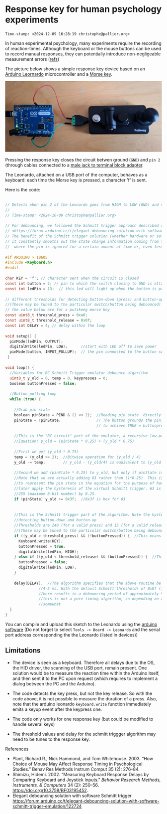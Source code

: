 # Response key for human psychology experiments

`Time-stamp: <2024-12-09 16:28:19 christophe@pallier.org>`

In human experimental psychology, many experiments require the recording of reaction-times. Although the keyboard or the mouse buttons can be used to record manual responses, they can potentially introduce non-negligeable measurement errors ([refs](#refs))
 
The picture below shows a simple response key device based on an [Arduino Leornardo](https://docs.arduino.cc/hardware/leonardo/) microcontroller and a [Morse key](https://putikeeg.com/products/straight-key-morse).

![](response_key_arduino_leonardo_1024.jpg)

Pressing the response key closes the circuit betwen ground (`GND`) and `pin 2` (through cables connected to a [male jack to terminal block adapter](https://www.amazon.fr/Poppstar-connecteurs-Audio-connecteur-Broches/dp/B07XDMB4LR/).

The Leonardo, attached on a USB port of the computer, behaves as a keyboard: each time the Morse key is pressed, a character 'f' is sent.

Here is the code:

```C

// Detects when pin 2 of the Leonardo goes from HIGH to LOW (GND) and sends a KEYPRESS event (DOWN then UP)
// 
// Time-stamp: <2024-10-09 christophe@pallier.org>

// For debouncing, we followed the Schmitt trigger approach described at
// <https://forum.arduino.cc/t/elegant-debouncing-solution-with-software-schmitt-trigger-emulation/122724>
// The benefit of the Schmitt trigger solution (whether hardware or software-emulated) is that 
// it constantly smooths out the state change information coming from the pin rather than imposing a fixed "blackout" period
//  where the pin is ignored for a certain amount of time or, even less usefully, for a fixed number of state changes. 

#if ARDUINO > 10605
#include <Keyboard.h>
#endif

char KEY = 'f'; // character sent when the circuit is closed
const int button = 2; // pin to which the switch closing to GND is attached
const int ledPin = 13;  // this led will light up when the button is pressed

// different thresholds for detecting button-down (press) and button-up (release)
//(These may be tuned to the particular switch/button being debounced)
// the value beluw are for a putikeeg morse key
const uint8_t threshold_press = 0xa0;
const uint8_t threshold_release = 0x0f;
const int DELAY = 4; // delay within the loop

void setup() {
  pinMode(ledPin, OUTPUT);
  digitalWrite(ledPin, LOW);      //start with LED off to save power
  pinMode(button, INPUT_PULLUP);  // the pin connected to the button switch is set to HIGH in a high-impedance state
 }

void loop() {
  //Variables for RC-Schmitt Trigger emulator debounce algorithm
  uint8_t y_old = 0, temp = 0, keypresses = 0;
  boolean buttonPressed = false;

  //Button polling loop
  while (true) {

    //Grab pin state
    boolean pinState = PIND & (1 << 2);  //Reading pin state  directly off register (pin PD2 / digital 2)
    pinState = !pinState;                // The button grounds the pin, which is otherwise pulled high, so we flip it
                                         // to achieve TRUE = buttonpress

    //This is the "RC circuit" part of the emulator, a recursive low-pass filter of recent pin states
    //Equation: y_old = (pinState * 0.25) + (y_old * 0.75)

    //First we get (y_old * 0.75)
    temp = (y_old >> 2);  //Bitwise operation for (y_old / 4)
    y_old -= temp;        // y_old - (y_old/4) is equivalent to (y_old * 0.75)

    //Second we add (pinState * 0.25) to y_old, but only if pinState is 1 (since otherwise the product is 0)
    //Note that we are actually adding 63 rather than (1*0.25). This is because we are using a byte
    //to represent the pin state in the equation for the purpose of having sufficient resolution to
    //later apply the hysteresis of the virtual Schmitt trigger. 63 is the integer result of multiplying
    //255 (maximum 8-bit number) by 0.25.
    if (pinState) y_old += 0x3f;  //0x3f is hex for 63


    //This is the Schmitt trigger part of the algorithm. Note the hysteresis -- different thresholds for
    //detecting button-down and button-up
    //Thresholds are 240 (for a valid press) and 15 (for a valid release) [out of 255]
    //(These may be tuned to the particular switch/button being debounced)
    if ((y_old > threshold_press) && (!buttonPressed)) {  //This means a real press-down has occurred
      Keyboard.write(KEY);
      buttonPressed = true;
      digitalWrite(ledPin, HIGH);
    } else if ((y_old < threshold_release) && (buttonPressed)) {  //This means a real release has occurred
      buttonPressed = false;
      digitalWrite(ledPin, LOW);
    }

    delay(DELAY);  //The algorithm specifies that the above routine be called by a timer interrupt every
               //4-5 ms. With the default Schmitt thresholds of 0x0f (15) and 0xf0 (240), a delay of 4 ms
               //here results in a debouncing period of approximately 50 ms (it is not exact because
               //this is not a pure timing algorithm, so depending on actual bounce, the period may vary
               //somewhat
  }
}
```

You can compile and upload this sketch to the Leonardo using the [arduino software](https://www.arduino.cc/en/software) (Do not forget to select `Tools -> Board -> Leonardo` and the serial port address corresponding the the Leonardo (listed in devices))


## Limitations

* The device is seen as a keyboard. Therefore all delays due to the OS, the HID driver, the scanning of the USB port, remain present. One solution would be to measure the reaction time within the Arduino itself, and then sent it to the PC upon request (which requires to implement a dialog between the PC and the Arduino). 
* The code detects the key press, but not the key release.  So with the code above, it is not possible to measure the duration of a press.  Also, note that the arduino leonardo `keyboard.write` function immediately emits a keyup event after the keypress one. 

* The code only works for one response key (but could be modified to handle several keys)
* The threshold values and delay for the schmitt triggger algorithm may need to be tunes to the response key.

<a name="refs">References</a>

* Plant, Richard R., Nick Hammond, and Tom Whitehouse. 2003. “How Choice of Mouse May Affect Response Timing in Psychological Studies.” Behav Res Methods Instrum Comput 35 (2): 276–84.
* Shimizu, Hidemi. 2002. “Measuring Keyboard Response Delays by Comparing Keyboard and Joystick Inputs.” _Behavior Research Methods, Instruments, & Computers_ 34 (2): 250–56. https://doi.org/10.3758/BF03195452.
* Elegant debouncing solution with software Schmitt trigger <https://forum.arduino.cc/t/elegant-debouncing-solution-with-software-schmitt-trigger-emulation/122724>



